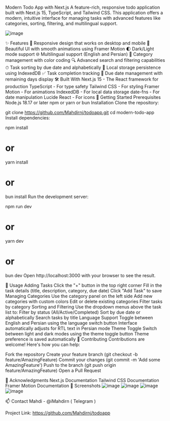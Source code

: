 Modern Todo App with Next.js
A feature-rich, responsive todo application built with Next.js 15, TypeScript, and Tailwind CSS. This application offers a modern, intuitive interface for managing tasks with advanced features like categories, sorting, filtering, and multilingual support.

![image](https://github.com/user-attachments/assets/5d1cedd5-1ebe-4d44-9113-37d4c027564c)


✨ Features
📱 Responsive design that works on desktop and mobile
🎨 Beautiful UI with smooth animations using Framer Motion
🌓 Dark/Light mode support
🌐 Multilingual support (English and Persian)
📂 Category management with color coding
🔍 Advanced search and filtering capabilities
⏱ Task sorting by due date and alphabetically
💾 Local storage persistence using IndexedDB
✅ Task completion tracking
📅 Due date management with remaining days display
🛠️ Built With
Next.js 15 - The React framework for production
TypeScript - For type safety
Tailwind CSS - For styling
Framer Motion - For animations
IndexedDB - For local data storage
date-fns - For date manipulation
Lucide React - For icons
🚀 Getting Started
Prerequisites
Node.js 18.17 or later
npm or yarn or bun
Installation
Clone the repository:

git clone https://github.com/Mahdirnj/todoapp.git
cd modern-todo-app
Install dependencies:

npm install
# or
yarn install
# or
bun install
Run the development server:

npm run dev
# or
yarn dev
# or
bun dev
Open http://localhost:3000 with your browser to see the result.

📖 Usage
Adding Tasks
Click the "+" button in the top right corner
Fill in the task details (title, description, category, due date)
Click "Add Task" to save
Managing Categories
Use the category panel on the left side
Add new categories with custom colors
Edit or delete existing categories
Filter tasks by category
Sorting and Filtering
Use the dropdown menus above the task list to:
Filter by status (All/Active/Completed)
Sort by due date or alphabetically
Search tasks by title
Language Support
Toggle between English and Persian using the language switch button
Interface automatically adjusts for RTL text in Persian mode
Theme Toggle
Switch between light and dark modes using the theme toggle button
Theme preference is saved automatically
🤝 Contributing
Contributions are welcome! Here's how you can help:

Fork the repository
Create your feature branch (git checkout -b feature/AmazingFeature)
Commit your changes (git commit -m 'Add some AmazingFeature')
Push to the branch (git push origin feature/AmazingFeature)
Open a Pull Request


🙏 Acknowledgments
Next.js Documentation
Tailwind CSS Documentation
Framer Motion Documentation
📸 Screenshots
![image](https://github.com/user-attachments/assets/69fc2332-5050-4da4-948c-91f6534964d8)
![image](https://github.com/user-attachments/assets/7c326b16-9e7d-402c-8cc3-48ec1d10b49f)
![image](https://github.com/user-attachments/assets/f0e01f9e-0c70-47d3-9d64-fe13a0a342a7)
![image](https://github.com/user-attachments/assets/a1e77f17-a551-41fa-a5c2-0461330e4b65)


📫 Contact
Mahdi - @iMahdirn ( Telegram )

Project Link: https://github.com/Mahdirnj/todoapp
